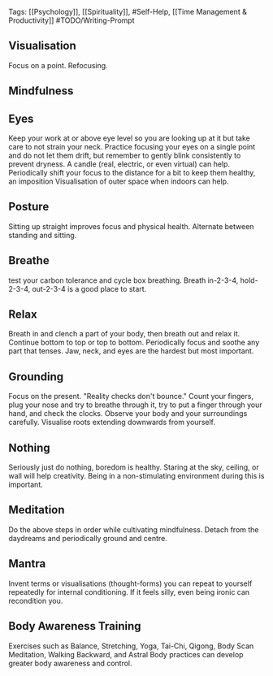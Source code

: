 Tags: [[Psychology]], [[Spirituality]], #Self-Help, [[Time Management & Productivity]]
#TODO/Writing-Prompt
## Visualisation
Focus on a point. Refocusing.
## Mindfulness
## Eyes
Keep your work at or above eye level so you are looking up at it but take care to not strain your neck. Practice focusing your eyes on a single point and do not let them drift, but remember to gently blink consistently to prevent dryness. A candle (real, electric, or even virtual) can help. Periodically shift your focus to the distance for a bit to keep them healthy, an imposition Visualisation of outer space when indoors can help.
## Posture
Sitting up straight improves focus and physical health. Alternate between standing and sitting.
## Breathe
test your carbon tolerance and cycle box breathing. Breath in-2-3-4, hold-2-3-4, out-2-3-4 is a good place to start.
## Relax
Breath in and clench a part of your body, then breath out and relax it. Continue bottom to top or top to bottom. Periodically focus and soothe any part that tenses. Jaw, neck, and eyes are the hardest but most important.
## Grounding
Focus on the present. "Reality checks don't bounce." Count your fingers, plug your nose and try to breathe through it, try to put a finger through your hand, and check the clocks. Observe your body and your surroundings carefully. Visualise roots extending downwards from yourself.
## Nothing
Seriously just do nothing, boredom is healthy. Staring at the sky, ceiling, or wall will help creativity. Being in a non-stimulating environment during this is important.
## Meditation
Do the above steps in order while cultivating mindfulness. Detach from the daydreams and periodically ground and centre.
## Mantra
Invent terms or visualisations (thought-forms) you can repeat to yourself repeatedly for internal conditioning. If it feels silly, even being ironic can recondition you.
## Body Awareness Training
Exercises such as Balance, Stretching, Yoga, Tai-Chi, Qigong, Body Scan Meditation, Walking Backward, and Astral Body practices can develop greater body awareness and control.
